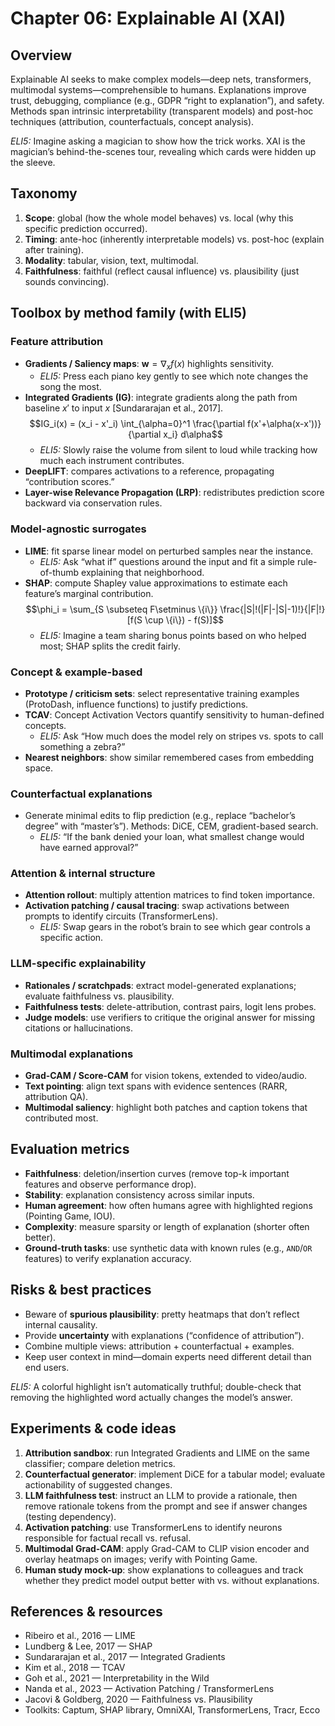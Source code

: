 # Chapter 06: Explainable AI (XAI)

## Overview
Explainable AI seeks to make complex models—deep nets, transformers, multimodal systems—comprehensible to humans. Explanations improve trust, debugging, compliance (e.g., GDPR “right to explanation”), and safety. Methods span intrinsic interpretability (transparent models) and post-hoc techniques (attribution, counterfactuals, concept analysis).

*ELI5:* Imagine asking a magician to show how the trick works. XAI is the magician’s behind-the-scenes tour, revealing which cards were hidden up the sleeve.

## Taxonomy
1. **Scope**: global (how the whole model behaves) vs. local (why this specific prediction occurred).
2. **Timing**: ante-hoc (inherently interpretable models) vs. post-hoc (explain after training).
3. **Modality**: tabular, vision, text, multimodal.
4. **Faithfulness**: faithful (reflect causal influence) vs. plausibility (just sounds convincing).

## Toolbox by method family (with ELI5)
### Feature attribution
- **Gradients / Saliency maps**: $\mathbf{w} = \nabla_x f(x)$ highlights sensitivity.
  - *ELI5:* Press each piano key gently to see which note changes the song the most.
- **Integrated Gradients (IG)**: integrate gradients along the path from baseline $x'$ to input $x$ [Sundararajan et al., 2017].  
  $$IG_i(x) = (x_i - x'_i) \int_{\alpha=0}^1 \frac{\partial f(x'+\alpha(x-x'))}{\partial x_i} d\alpha$$
  - *ELI5:* Slowly raise the volume from silent to loud while tracking how much each instrument contributes.
- **DeepLIFT**: compares activations to a reference, propagating “contribution scores.”
- **Layer-wise Relevance Propagation (LRP)**: redistributes prediction score backward via conservation rules.

### Model-agnostic surrogates
- **LIME**: fit sparse linear model on perturbed samples near the instance.
  - *ELI5:* Ask “what if” questions around the input and fit a simple rule-of-thumb explaining that neighborhood.
- **SHAP**: compute Shapley value approximations to estimate each feature’s marginal contribution.  
  $$\phi_i = \sum_{S \subseteq F\setminus \{i\}} \frac{|S|!(|F|-|S|-1)!}{|F|!} [f(S \cup \{i\}) - f(S)]$$
  - *ELI5:* Imagine a team sharing bonus points based on who helped most; SHAP splits the credit fairly.

### Concept & example-based
- **Prototype / criticism sets**: select representative training examples (ProtoDash, influence functions) to justify predictions.
- **TCAV**: Concept Activation Vectors quantify sensitivity to human-defined concepts.
  - *ELI5:* Ask “How much does the model rely on stripes vs. spots to call something a zebra?”
- **Nearest neighbors**: show similar remembered cases from embedding space.

### Counterfactual explanations
- Generate minimal edits to flip prediction (e.g., replace “bachelor’s degree” with “master’s”). Methods: DiCE, CEM, gradient-based search.
  - *ELI5:* “If the bank denied your loan, what smallest change would have earned approval?”

### Attention & internal structure
- **Attention rollout**: multiply attention matrices to find token importance.
- **Activation patching / causal tracing**: swap activations between prompts to identify circuits (TransformerLens).
  - *ELI5:* Swap gears in the robot’s brain to see which gear controls a specific action.

### LLM-specific explainability
- **Rationales / scratchpads**: extract model-generated explanations; evaluate faithfulness vs. plausibility.
- **Faithfulness tests**: delete-attribution, contrast pairs, logit lens probes.
- **Judge models**: use verifiers to critique the original answer for missing citations or hallucinations.

### Multimodal explanations
- **Grad-CAM / Score-CAM** for vision tokens, extended to video/audio.
- **Text pointing**: align text spans with evidence sentences (RARR, attribution QA).
- **Multimodal saliency**: highlight both patches and caption tokens that contributed most.

## Evaluation metrics
- **Faithfulness**: deletion/insertion curves (remove top-k important features and observe performance drop).
- **Stability**: explanation consistency across similar inputs.
- **Human agreement**: how often humans agree with highlighted regions (Pointing Game, IOU).
- **Complexity**: measure sparsity or length of explanation (shorter often better).
- **Ground-truth tasks**: use synthetic data with known rules (e.g., `AND`/`OR` features) to verify explanation accuracy.

## Risks & best practices
- Beware of **spurious plausibility**: pretty heatmaps that don’t reflect internal causality.
- Provide **uncertainty** with explanations (“confidence of attribution”).
- Combine multiple views: attribution + counterfactual + examples.
- Keep user context in mind—domain experts need different detail than end users.

*ELI5:* A colorful highlight isn’t automatically truthful; double-check that removing the highlighted word actually changes the model’s answer.

## Experiments & code ideas
1. **Attribution sandbox**: run Integrated Gradients and LIME on the same classifier; compare deletion metrics.
2. **Counterfactual generator**: implement DiCE for a tabular model; evaluate actionability of suggested changes.
3. **LLM faithfulness test**: instruct an LLM to provide a rationale, then remove rationale tokens from the prompt and see if answer changes (testing dependency).
4. **Activation patching**: use TransformerLens to identify neurons responsible for factual recall vs. refusal.
5. **Multimodal Grad-CAM**: apply Grad-CAM to CLIP vision encoder and overlay heatmaps on images; verify with Pointing Game.
6. **Human study mock-up**: show explanations to colleagues and track whether they predict model output better with vs. without explanations.

## References & resources
- Ribeiro et al., 2016 — LIME
- Lundberg & Lee, 2017 — SHAP
- Sundararajan et al., 2017 — Integrated Gradients
- Kim et al., 2018 — TCAV
- Goh et al., 2021 — Interpretability in the Wild
- Nanda et al., 2023 — Activation Patching / TransformerLens
- Jacovi & Goldberg, 2020 — Faithfulness vs. Plausibility
- Toolkits: Captum, SHAP library, OmniXAI, TransformerLens, Tracr, Ecco

